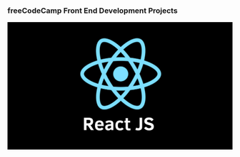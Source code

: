 ### freeCodeCamp Front End Development Projects
![alt text](https://github.com/durmusgulbahar/free-code-camp-react-projects/blob/main/react-js.png)
